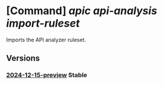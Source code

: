 # [Command] _apic api-analysis import-ruleset_

Imports the API analyzer ruleset.

## Versions

### [2024-12-15-preview](/Resources/mgmt-plane/L3N1YnNjcmlwdGlvbnMve30vcmVzb3VyY2Vncm91cHMve30vcHJvdmlkZXJzL21pY3Jvc29mdC5hcGljZW50ZXIvYW5hbHl6ZXJjb25maWdzL3t9L2ltcG9ydHJ1bGVzZXQ=/2024-12-15-preview.xml) **Stable**

<!-- mgmt-plane /subscriptions/{}/resourcegroups/{}/providers/microsoft.apicenter/analyzerconfigs/{}/importruleset 2024-12-15-preview -->
